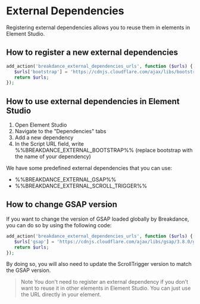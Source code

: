 # External Dependencies

Registering external dependencies allows you to reuse them in elements in Element Studio.

## How to register a new external dependencies

```php
add_action('breakdance_external_dependencies_urls', function ($urls) {
   $urls['bootstrap'] = 'https://cdnjs.cloudflare.com/ajax/libs/bootstrap/5.2.3/js/bootstrap.min.js';
   return $urls;
});
```

## How to use external dependencies in Element Studio

1. Open Element Studio
2. Navigate to the "Dependencies" tabs
3. Add a new dependency
4. In the Script URL field, write %%BREAKDANCE_EXTERNAL_BOOTSTRAP%% (replace bootstrap with the name of your dependency)

We have some predefined external dependencies that you can use:

- %%BREAKDANCE_EXTERNAL_GSAP%%
- %%BREAKDANCE_EXTERNAL_SCROLL_TRIGGER%%

## How to change GSAP version

If you want to change the version of GSAP loaded globally by Breakdance, you can do so by using the following code:

```php
add_action('breakdance_external_dependencies_urls', function ($urls) {
   $urls['gsap'] = 'https://cdnjs.cloudflare.com/ajax/libs/gsap/3.8.0/gsap.min.js';
   return $urls;
});
```

By doing so, you will also need to update the ScrollTrigger version to match the GSAP version.

> Note
> You don't need to register an external dependency if you don't want to reuse it in other elements in Element Studio.
> You can just use the URL directly in your element.
